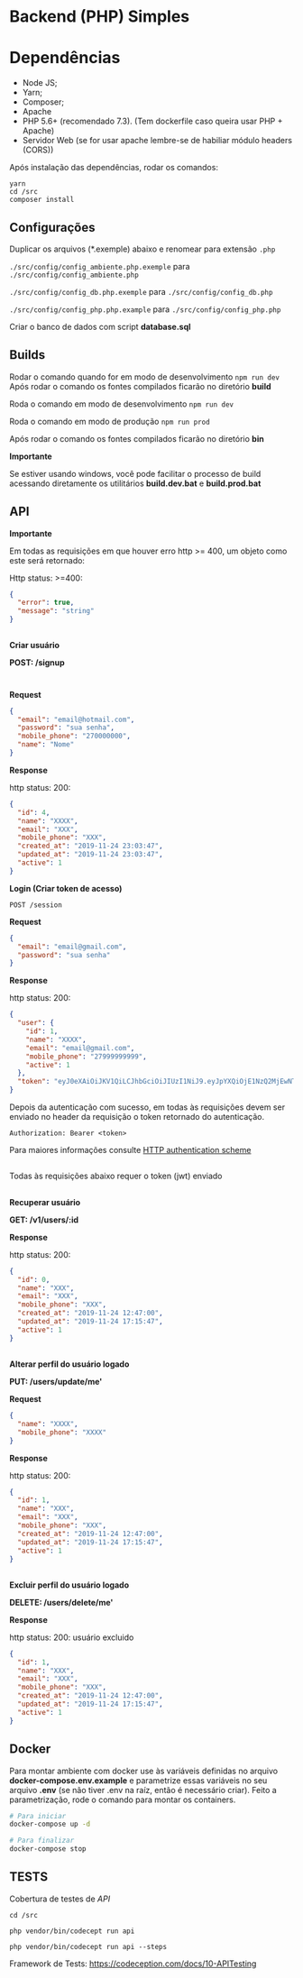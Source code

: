 # Backend (PHP) Simples

# Dependências

- Node JS;
- Yarn;
- Composer;
- Apache
- PHP 5.6+ (recomendado 7.3). (Tem dockerfile caso queira usar PHP + Apache)
- Servidor Web (se for usar apache lembre-se de habiliar módulo headers (CORS))

Após instalação das dependências, rodar os comandos:

```shell
yarn
cd /src
composer install
```

## Configurações

Duplicar os arquivos (\*.exemple) abaixo e renomear para extensão `.php`

`./src/config/config_ambiente.php.exemple` para `./src/config/config_ambiente.php`

`./src/config/config_db.php.exemple` para `./src/config/config_db.php`

`./src/config/config_php.php.example` para `./src/config/config_php.php`

Criar o banco de dados com script **database.sql**

## Builds

Rodar o comando quando for em modo de desenvolvimento
`npm run dev`
Após rodar o comando os fontes compilados ficarão no diretório **build**

Roda o comando em modo de desenvolvimento
`npm run dev`

Roda o comando em modo de produção
`npm run prod`

Após rodar o comando os fontes compilados ficarão no diretório **bin**

**Importante**

Se estiver usando windows, você pode facilitar o processo de build acessando diretamente os utilitários **build.dev.bat** e **build.prod.bat**

## API

**Importante**

Em todas as requisições em que houver erro http >= 400, um objeto como este será retornado:

Http status: >=400:

```json
{
  "error": true,
  "message": "string"
}
```

##

**Criar usuário**

**POST: /signup**

#

**Request**

```json
{
  "email": "email@hotmail.com",
  "password": "sua senha",
  "mobile_phone": "270000000",
  "name": "Nome"
}
```

**Response**

http status: 200:

```json
{
  "id": 4,
  "name": "XXXX",
  "email": "XXX",
  "mobile_phone": "XXX",
  "created_at": "2019-11-24 23:03:47",
  "updated_at": "2019-11-24 23:03:47",
  "active": 1
}
```

**Login (Criar token de acesso)**

`POST /session`

**Request**

```json
{
  "email": "email@gmail.com",
  "password": "sua senha"
}
```

**Response**

http status: 200:

```json
{
  "user": {
    "id": 1,
    "name": "XXXX",
    "email": "email@gmail.com",
    "mobile_phone": "27999999999",
    "active": 1
  },
  "token": "eyJ0eXAiOiJKV1QiLCJhbGciOiJIUzI1NiJ9.eyJpYXQiOjE1NzQ2MjEwNTUsImV4cCI6MTU3NDY0OTg1NSwiaWQiOjF9.MXI2EUtksjETiBPTegB-C4_jFCcGpgttxxwv5Dwzjhs"
}
```

Depois da autenticação com sucesso, em todas às requisições devem ser enviado no header da requisição o token retornado do autenticação.

```shell
Authorization: Bearer <token>
```

Para maiores informações consulte [HTTP authentication scheme](https://developer.mozilla.org/en-US/docs/Web/HTTP/Authentication)

##

Todas às requisições abaixo requer o token (jwt) enviado

##

**Recuperar usuário**

**GET: /v1/users/:id**

**Response**

http status: 200:

```json
{
  "id": 0,
  "name": "XXX",
  "email": "XXX",
  "mobile_phone": "XXX",
  "created_at": "2019-11-24 12:47:00",
  "updated_at": "2019-11-24 17:15:47",
  "active": 1
}
```

##

**Alterar perfil do usuário logado**

**PUT: /users/update/me'**

**Request**

```json
{
  "name": "XXXX",
  "mobile_phone": "XXXX"
}
```

**Response**

http status: 200:

```json
{
  "id": 1,
  "name": "XXX",
  "email": "XXX",
  "mobile_phone": "XXX",
  "created_at": "2019-11-24 12:47:00",
  "updated_at": "2019-11-24 17:15:47",
  "active": 1
}
```

##

**Excluir perfil do usuário logado**

**DELETE: /users/delete/me'**

**Response**

http status: 200: usuário excluido

```json
{
  "id": 1,
  "name": "XXX",
  "email": "XXX",
  "mobile_phone": "XXX",
  "created_at": "2019-11-24 12:47:00",
  "updated_at": "2019-11-24 17:15:47",
  "active": 1
}
```

## Docker

Para montar ambiente com docker use às variáveis definidas no arquivo **docker-compose.env.example** e parametrize essas variáveis no seu arquivo **.env** (se não tiver .env na raíz, então é necessário criar). Feito a parametrização, rode o comando para montar os containers.

```bash
# Para iniciar
docker-compose up -d

# Para finalizar
docker-compose stop
```

## TESTS

Cobertura de testes de _API_

```
cd /src

php vendor/bin/codecept run api

php vendor/bin/codecept run api --steps
```

Framework de Tests: https://codeception.com/docs/10-APITesting
